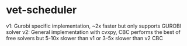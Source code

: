 # vet-scheduler
v1: Gurobi specific implementation, ~2x faster but only supports GUROBI solver
v2: General implementation with cvxpy, CBC performs the best of free solvers but 5-10x slower than v1 or 3-5x slower than v2 CBC